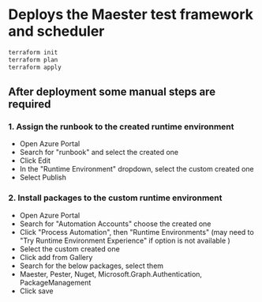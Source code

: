 # Deploys the Maester test framework and scheduler

```bash
terraform init
terraform plan
terraform apply 
```

## After deployment some manual steps are required

### 1. Assign the runbook to the created runtime environment
- Open Azure Portal
- Search for "runbook" and select the created one
- Click Edit
- In the "Runtime Environment" dropdown, select the custom created one
- Select Publish

### 2. Install packages to the custom runtime environment

- Open Azure Portal
- Search for "Automation Accounts" choose the created one
- Click "Process Automation", then "Runtime Environments" (may need to "Try Runtime Environment Experience" if option is not available )
- Select the custom created one
- Click add from Gallery
- Search for the below packages, select them
- Maester, Pester, Nuget, Microsoft.Graph.Authentication, PackageManagement
- Click save

